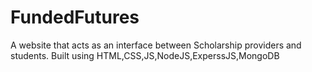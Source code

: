 # FundedFutures
A website that acts as an interface between Scholarship providers and students.
Built using HTML,CSS,JS,NodeJS,ExperssJS,MongoDB

